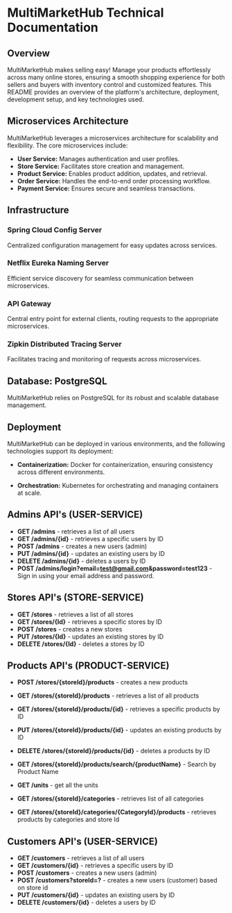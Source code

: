 # MultiMarketHub Technical Documentation

## Overview

MultiMarketHub makes selling easy! Manage your products effortlessly across many online stores, ensuring a smooth shopping experience for both sellers and buyers with inventory control and customized features. This README provides an overview of the platform's architecture, deployment, development setup, and key technologies used.

## Microservices Architecture

MultiMarketHub leverages a microservices architecture for scalability and flexibility. The core microservices include:

- **User Service:** Manages authentication and user profiles.
- **Store Service:** Facilitates store creation and management.
- **Product Service:** Enables product addition, updates, and retrieval.
- **Order Service:** Handles the end-to-end order processing workflow.
- **Payment Service:** Ensures secure and seamless transactions.

## Infrastructure

### Spring Cloud Config Server

Centralized configuration management for easy updates across services.

### Netflix Eureka Naming Server

Efficient service discovery for seamless communication between microservices.

### API Gateway

Central entry point for external clients, routing requests to the appropriate microservices.

### Zipkin Distributed Tracing Server

Facilitates tracing and monitoring of requests across microservices.

## Database: PostgreSQL

MultiMarketHub relies on PostgreSQL for its robust and scalable database management.

## Deployment

MultiMarketHub can be deployed in various environments, and the following technologies support its deployment:

- **Containerization:** Docker for containerization, ensuring consistency across different environments.

- **Orchestration:** Kubernetes for orchestrating and managing containers at scale.


## Admins API's (USER-SERVICE)
- **GET /admins** - retrieves a list of all users  
- **GET /admins/{id}** - retrieves a specific users by ID  
- **POST /admins** - creates a new users (admin) 
- **PUT /admins/{id}** - updates an existing users by ID 
- **DELETE /admins/{id}** - deletes a users by ID 
- **POST /admins/login?email=test@gmail.com&password=test123** - Sign in using your email address and password.


## Stores API's (STORE-SERVICE)
- **GET /stores**  - retrieves a list of all stores 
- **GET /stores/{Id}**  - retrieves a specific stores by ID 
- **POST /stores**  - creates a new stores 
- **PUT /stores/{Id}**  - updates an existing stores by ID
- **DELETE /stores/{Id}**  - deletes a stores by ID


## Products API's (PRODUCT-SERVICE)
- **POST /stores/{storeId}/products** - creates a new products
- **GET /stores/{storeId}/products**  - retrieves a list of all products
- **GET /stores/{storeId}/products/{id}** - retrieves a specific products by ID
- **PUT /stores/{storeId}/products/{id}** - updates an existing products by ID
- **DELETE /stores/{storeId}/products/{id}** - deletes a products by ID
- **GET  /stores/{storeId}/products/search/{productName}**  - Search by Product Name

- **GET /units** - get all the units
- **GET /stores/{storeId}/categories** - retrieves list of all categories
- **GET /stores/{storeId}/categories/{CategoryId}/products** - retrieves products by categories and store Id


## Customers API's (USER-SERVICE)
- **GET /customers** - retrieves a list of all users
- **GET /customers/{id}** - retrieves a specific users by ID
- **POST /customers** - creates a new users (admin)
- **POST /customers?storeId=?** - creates a new users (customer) based on store id
- **PUT /customers/{id}** - updates an existing users by ID
- **DELETE /customers/{id}** - deletes a users by ID
